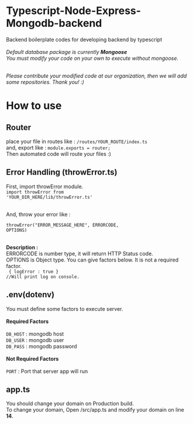 # Typescript-Node-Express-Mongodb-backend
Backend boilerplate codes for developing backend by typescript<br/><br/>
<i>Default database package is currently <b>Mongoose</b><br/>
You must modify your code on your own to execute without mongoose.<br/><br/>

Please contribute your modified code at our organization, then we will add some repositories. Thank you! :)
</i>

# How to use
## Router
place your file in routes like :
<code>/routes/YOUR_ROUTE/index.ts</code><br/>
and, export like : <code>module.exports = router;</code><br/>
Then automated code will route your files :)

## Error Handling (throwError.ts)
First, import throwError module.<br/>
<code>import throwError from 'YOUR_DIR_HERE/lib/throwError.ts'</code><br/><br/>

And, throw your error like : <br/>
<code> throwError("ERROR_MESSAGE_HERE", ERRORCODE, OPTIONS)</code><br/><br/>

<b>Description : </b><br/>
ERRORCODE is number type, it will return HTTP Status code.<br/>
OPTIONS is Object type. You can give factors below. It is not a required factor.<br/>
<code>
{ 
  logError : true 
} //Will print log on console.
</code>

## .env(dotenv)
You must define some factors to execute server.<br/><br/>
<b>Required Factors</b><br/><br/>
<code>DB_HOST</code> : mongodb host<br/>
<code>DB_USER</code> : mongodb user<br/>
<code>DB_PASS</code> : mongodb password<br/><br/>
<b>Not Required Factors</b><br/><br/>
<code>PORT</code> : Port that server app will run

## app.ts
You should change your domain on Production build.<br/>
To change your domain, Open /src/app.ts and modify your domain on line <b>14</b>.
